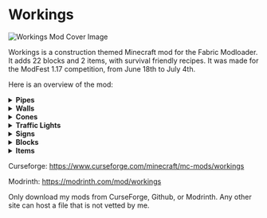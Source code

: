 # Workings

![Workings Mod Cover Image](https://imgur.com/rBUpdv1.png)

Workings is a construction themed Minecraft mod for the Fabric Modloader. It adds 22 blocks and 2 items, with survival friendly recipes. It was made for the ModFest 1.17 competition, from June 18th to July 4th.

Here is an overview of the mod:

<details>
<summary><strong>Pipes</strong></summary>

Block of Iron Pipes and Block of Copper Pipes:
  
![Block of Iron Pipes](https://imgur.com/gNICmie.png)
![Block of Copper Pipes](https://imgur.com/HLdJYuj.png)
  
These are crafted with pipes, which function as lightning rods:
  
![Iron and Copper Pipes](https://imgur.com/aRfQAPq.png)
Here are the recipes: ![Pipe Recipes](https://imgur.com/JU98D45.png)
  
Both block recipes are shapeless and can have the pipes arranged in any order.

</details>

<details>
<summary><strong>Walls</strong></summary>

Decorative Highway barriers that function like fences.

![Highway Barrier](https://imgur.com/LKwL171.png)
![Jersey Wall](https://imgur.com/qqI1ZNX.png)
  
Here are the recipes:

![Highway Barriers Recipes](https://imgur.com/27uxmae.png)
  
The Jersey Wall can also be crafted in a stonecutter, one Pavement block to one Jersey Wall.

</details>

<details>
<summary><strong>Cones</strong></summary>

![Cones](https://imgur.com/oEKdb1b.png)

Here are the recipes:
  
![Cone Recipes](https://imgur.com/0lDRTIs.png)

</details>

<details>
<summary><strong>Traffic Lights</strong></summary>

Traffic Lights are based on the direction of the player placing them. They can be toggled by redstone.
  
![Light switching by redstone](https://imgur.com/P2W3D32.gif)
  
Automatic Traffic Lights are also based on the player direction. Their speed can be changed by feeding them sugar or fermented spider eyes. Each click adds or subtracts 20% of the current speed, for a total of nine speed combinations.
Giving an Automatic Traffic Light a redstone signal will freeze it in place.
  
![Changing traffic light speed gif](https://imgur.com/Hio5HyH.gif)
  
Here are the recipes for the Traffic Light:
  
![Traffic Light Recipes](https://imgur.com/Du6xd3X.png)
  
Lime dye and candles can be substituted for green dye and candles, respectively.
Traffic Lights can also be crafted with an Automatic Traffic Light and three coal, shapeless.
  
Here is the recipe for Automatic Traffic Lights:
  
![Automatic Traffic Light Recipe](https://imgur.com/gEn6FTT.png)

Green dye can be substituted for lime dye. Automatic Traffic Lights can also be crafted with a Traffic light and three redstone, shapeless.

</details>

<details>
<summary><strong>Signs</strong></summary>
  
Decorative road signs.
  
![Road Signs](https://imgur.com/4SQgG5P.png)
  
Here are the recipes for the signs:
  
![Sign crafting recipes](https://imgur.com/FzNBTht.png)

Wool can be substituted for concrete or terracotta. Any shovel and any banner (including modded shovels and banners) will work for the Shovel Diamond Sign and Flag Diamond Sign, respectively.
  
</details>

<details>
<summary><strong>Blocks</strong></summary>
  
Block of sticks are decorative blocks that have a burn time of 3000.
  
![Block of Sticks](https://imgur.com/dg065Ga.png)
  
Block of Pavement and Block of Asphalt. Pavement is used to craft Jersey Walls and Highway Barriers.
  
![Block of Pavement and Block of Asphalt](https://imgur.com/x7A6ITX.png)

Here are the recipes:
  
![Crafting recipes for Block of Sticks and Pavement](https://imgur.com/x3TmMEs.png)

For Pavement, any type of Sand and any type of Cobblestone (Blackstone, Cobbled Deepslate, etc) work, even ones that were added by other mods.
  
</details>

<details>
<summary><strong>Items</strong></summary>

Bundle of Sticks
  
![Bundle of sticks](https://imgur.com/kdeuZ7X.png)

Bundles of Sticks are a crafting ingredient for Blocks of Sticks. They have a burn time of 1000 and can be used to bulk craft torches.

Copper Nugget
  
![Copper Nugget](https://imgur.com/98C5TLX.png)

Copper Nuggets are a crafting ingredient used to make pipes. Once Copper ingot is nine Copper Nuggets. Copper Nuggets can also be made by smelting down any Vanilla or Workings' Copper blocks or items.

</details>

Curseforge: https://www.curseforge.com/minecraft/mc-mods/workings

Modrinth: https://modrinth.com/mod/workings

Only download my mods from CurseForge, Github, or Modrinth. Any other site can host a file that is not vetted by me.
